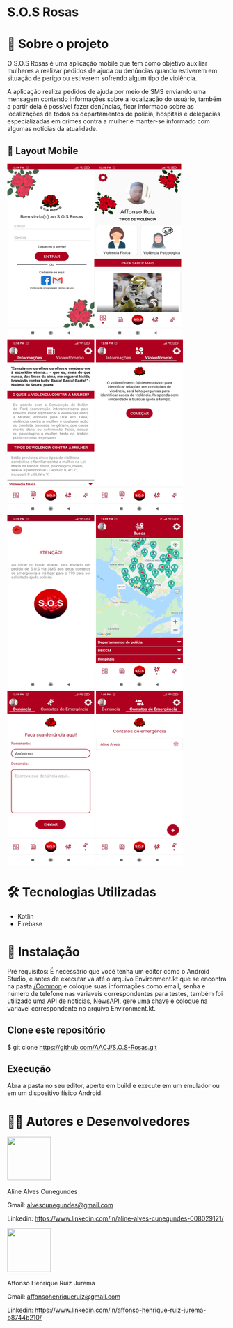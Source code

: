 # S.O.S Rosas

# :closed_book: Sobre o projeto

O S.O.S Rosas é uma aplicação mobile que tem como objetivo auxiliar mulheres a realizar pedidos de ajuda ou denúncias quando estiverem em situação de perigo ou estiverem sofrendo algum tipo de violência.

A aplicação realiza pedidos de ajuda por meio de SMS enviando uma mensagem contendo informações sobre a localização do usuário, também a partir dela é possível fazer denúncias, ficar informado sobre as localizações de todos os departamentos de polícia, hospitais e delegacias especializadas em crimes contra a mulher e manter-se informado com algumas notícias da atualidade.

## :iphone: Layout Mobile

<p float="left">
<img src="https://github.com/AACJ/S.O.S-Rosas/blob/master/assets/Screenshot_2021-05-02-12-54-43-207_com.example.sosrosas.jpg" width="200" height="400" style="float:left"/> 
  
<img src="https://github.com/AACJ/S.O.S-Rosas/blob/master/assets/Screenshot_2021-05-02-12-58-37-922_com.example.sosrosas.jpg" width="200" height="400"/>

<img src="https://github.com/AACJ/S.O.S-Rosas/blob/master/assets/Screenshot_2021-05-02-12-58-47-791_com.example.sosrosas.jpg" width="200" height="400"/>

<img src="https://github.com/AACJ/S.O.S-Rosas/blob/master/assets/Screenshot_2021-05-02-12-58-54-527_com.example.sosrosas.jpg" width="200" height="400"/>

<img src="https://github.com/AACJ/S.O.S-Rosas/blob/master/assets/Screenshot_2021-05-02-12-59-14-595_com.example.sosrosas.jpg" width="200" height="400"/>

<img src="https://github.com/AACJ/S.O.S-Rosas/blob/master/assets/Screenshot_2021-05-02-12-59-23-140_com.example.sosrosas.jpg" width="200" height="400"/>

<img src="https://github.com/AACJ/S.O.S-Rosas/blob/master/assets/Screenshot_2021-05-02-12-59-26-978_com.example.sosrosas.jpg" width="200" height="400"/>

<img src="https://github.com/AACJ/S.O.S-Rosas/blob/master/assets/Screenshot_2021-05-02-13-00-15-380_com.example.sosrosas.jpg" width="200" height="400"/>
</p>

# 🛠 Tecnologias Utilizadas

- Kotlin
- Firebase

# :rocket: Instalação

Pré requisitos: É necessário que você tenha um editor como o Android Studio, e antes de executar vá até o arquivo Environment.kt que se encontra na pasta [/Common](https://github.com/AACJ/S.O.S-Rosas/tree/master/app/src/main/java/com/example/sosrosas/Common) e coloque suas informações como email, senha e número de telefone nas variaveis correspondentes para testes, também foi utilizado uma API de noticias, [NewsAPI](https://newsapi.org/s/google-news-br-api), gere uma chave e coloque na variavel correspondente no arquivo Environment.kt.

## Clone este repositório
$ git clone https://github.com/AACJ/S.O.S-Rosas.git

## Execução
Abra a pasta no seu editor, aperte em build e execute em um emulador ou em um dispositivo físico Android. 

# 👨‍💻 Autores e Desenvolvedores

<img src="https://media-exp1.licdn.com/dms/image/C4D03AQHDufARiPFmWA/profile-displayphoto-shrink_200_200/0/1616451594388?e=1625702400&v=beta&t=nfpi5kwhBI_Ygz9rFwO4_ayDAaTNy55oBNkV1wa19Yw" width="100" height="100"/>

Aline Alves Cunegundes

Gmail: alvescunegundes@gmail.com

Linkedin: https://www.linkedin.com/in/aline-alves-cunegundes-008029121/

<img src="https://avatars.githubusercontent.com/u/43937107?s=400&u=5b83906cad7f603ae198f1c3c98e6bf60249c218&v=4" width="100" height="100" border-radius="50"/>

Affonso Henrique Ruiz Jurema

Gmail: affonsohenriqueruiz@gmail.com

Linkedin: https://www.linkedin.com/in/affonso-henrique-ruiz-jurema-b8744b210/



